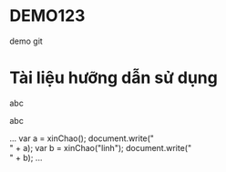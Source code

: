 # DEMO123
demo git

# Tài  liệu hưỡng dẫn sử dụng

abc    

abc


...
  var a = xinChao();
        document.write("<br>" + a);
        var b = xinChao("linh");
        document.write("<br>" + b);
...
